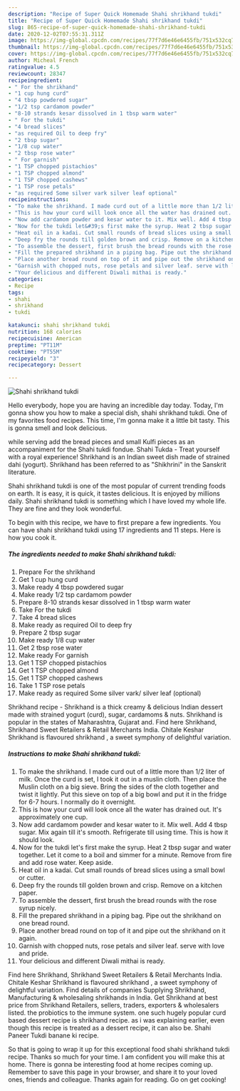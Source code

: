 ```yaml
---
description: "Recipe of Super Quick Homemade Shahi shrikhand tukdi"
title: "Recipe of Super Quick Homemade Shahi shrikhand tukdi"
slug: 865-recipe-of-super-quick-homemade-shahi-shrikhand-tukdi
date: 2020-12-02T07:55:31.311Z
image: https://img-global.cpcdn.com/recipes/77f7d6e46e6455fb/751x532cq70/shahi-shrikhand-tukdi-recipe-main-photo.jpg
thumbnail: https://img-global.cpcdn.com/recipes/77f7d6e46e6455fb/751x532cq70/shahi-shrikhand-tukdi-recipe-main-photo.jpg
cover: https://img-global.cpcdn.com/recipes/77f7d6e46e6455fb/751x532cq70/shahi-shrikhand-tukdi-recipe-main-photo.jpg
author: Micheal French
ratingvalue: 4.5
reviewcount: 28347
recipeingredient:
- " For the shrikhand"
- "1 cup hung curd"
- "4 tbsp powdered sugar"
- "1/2 tsp cardamom powder"
- "8-10 strands kesar dissolved in 1 tbsp warm water"
- " For the tukdi"
- "4 bread slices"
- "as required Oil to deep fry"
- "2 tbsp sugar"
- "1/8 cup water"
- "2 tbsp rose water"
- " For garnish"
- "1 TSP chopped pistachios"
- "1 TSP chopped almond"
- "1 TSP chopped cashews"
- "1 TSP rose petals"
- "as required Some silver vark silver leaf optional"
recipeinstructions:
- "To make the shrikhand. I made curd out of a little more than 1/2 liter of milk. Once the curd is set, I took it out in a muslin cloth. Then place the Muslin cloth on a big sieve. Bring the sides of the cloth together and twist it lightly. Put this sieve on top of a big bowl and put it in the fridge for 6-7 hours. I normally do it overnight."
- "This is how your curd will look once all the water has drained out. It&#39;s approximately one cup."
- "Now add cardamom powder and kesar water to it. Mix well. Add 4 tbsp sugar. Mix again till it&#39;s smooth. Refrigerate till using time. This is how it should look."
- "Now for the tukdi let&#39;s first make the syrup. Heat 2 tbsp sugar and water together. Let it come to a boil and simmer for a minute. Remove from fire and add rose water. Keep aside."
- "Heat oil in a kadai. Cut small rounds of bread slices using a small bowl or cutter."
- "Deep fry the rounds till golden brown and crisp. Remove on a kitchen paper."
- "To assemble the dessert, first brush the bread rounds with the rose syrup nicely."
- "Fill the prepared shrikhand in a piping bag. Pipe out the shrikhand on one bread round."
- "Place another bread round on top of it and pipe out the shrikhand on it again."
- "Garnish with chopped nuts, rose petals and silver leaf. serve with love and pride."
- "Your delicious and different Diwali mithai is ready."
categories:
- Recipe
tags:
- shahi
- shrikhand
- tukdi

katakunci: shahi shrikhand tukdi 
nutrition: 168 calories
recipecuisine: American
preptime: "PT11M"
cooktime: "PT55M"
recipeyield: "3"
recipecategory: Dessert

---
```



![Shahi shrikhand tukdi](https://img-global.cpcdn.com/recipes/77f7d6e46e6455fb/751x532cq70/shahi-shrikhand-tukdi-recipe-main-photo.jpg)

Hello everybody, hope you are having an incredible day today. Today, I'm gonna show you how to make a special dish, shahi shrikhand tukdi. One of my favorites food recipes. This time, I'm gonna make it a little bit tasty. This is gonna smell and look delicious.

while serving add the bread pieces and small Kulfi pieces as an accompaniment for the Shahi tukdi fondue. Shahi Tukda - Treat yourself with a royal experience! Shrikhand is an Indian sweet dish made of strained dahi (yogurt). Shrikhand has been referred to as &#34;Shikhrini&#34; in the Sanskrit literature.

Shahi shrikhand tukdi is one of the most popular of current trending foods on earth. It is easy, it is quick, it tastes delicious. It is enjoyed by millions daily. Shahi shrikhand tukdi is something which I have loved my whole life. They are fine and they look wonderful.


To begin with this recipe, we have to first prepare a few ingredients. You can have shahi shrikhand tukdi using 17 ingredients and 11 steps. Here is how you cook it.

<!--inarticleads1-->

##### The ingredients needed to make Shahi shrikhand tukdi:

1. Prepare  For the shrikhand
1. Get 1 cup hung curd
1. Make ready 4 tbsp powdered sugar
1. Make ready 1/2 tsp cardamom powder
1. Prepare 8-10 strands kesar dissolved in 1 tbsp warm water
1. Take  For the tukdi
1. Take 4 bread slices
1. Make ready as required Oil to deep fry
1. Prepare 2 tbsp sugar
1. Make ready 1/8 cup water
1. Get 2 tbsp rose water
1. Make ready  For garnish
1. Get 1 TSP chopped pistachios
1. Get 1 TSP chopped almond
1. Get 1 TSP chopped cashews
1. Take 1 TSP rose petals
1. Make ready as required Some silver vark/ silver leaf (optional)


Shrikhand recipe - Shrikhand is a thick creamy &amp; delicious Indian dessert made with strained yogurt (curd), sugar, cardamoms &amp; nuts. Shrikhand is popular in the states of Maharashtra, Gujarat and. Find here Shrikhand, Shrikhand Sweet Retailers &amp; Retail Merchants India. Chitale Keshar Shrikhand is flavoured shrikhand , a sweet symphony of delightful variation. 

<!--inarticleads2-->

##### Instructions to make Shahi shrikhand tukdi:

1. To make the shrikhand. I made curd out of a little more than 1/2 liter of milk. Once the curd is set, I took it out in a muslin cloth. Then place the Muslin cloth on a big sieve. Bring the sides of the cloth together and twist it lightly. Put this sieve on top of a big bowl and put it in the fridge for 6-7 hours. I normally do it overnight.
1. This is how your curd will look once all the water has drained out. It&#39;s approximately one cup.
1. Now add cardamom powder and kesar water to it. Mix well. Add 4 tbsp sugar. Mix again till it&#39;s smooth. Refrigerate till using time. This is how it should look.
1. Now for the tukdi let&#39;s first make the syrup. Heat 2 tbsp sugar and water together. Let it come to a boil and simmer for a minute. Remove from fire and add rose water. Keep aside.
1. Heat oil in a kadai. Cut small rounds of bread slices using a small bowl or cutter.
1. Deep fry the rounds till golden brown and crisp. Remove on a kitchen paper.
1. To assemble the dessert, first brush the bread rounds with the rose syrup nicely.
1. Fill the prepared shrikhand in a piping bag. Pipe out the shrikhand on one bread round.
1. Place another bread round on top of it and pipe out the shrikhand on it again.
1. Garnish with chopped nuts, rose petals and silver leaf. serve with love and pride.
1. Your delicious and different Diwali mithai is ready.


Find here Shrikhand, Shrikhand Sweet Retailers &amp; Retail Merchants India. Chitale Keshar Shrikhand is flavoured shrikhand , a sweet symphony of delightful variation. Find details of companies Supplying Shrikhand, Manufacturing &amp; wholesaling shrikhands in India. Get Shrikhand at best price from Shrikhand Retailers, sellers, traders, exporters &amp; wholesalers listed. the probiotics to the immune system. one such hugely popular curd based dessert recipe is shrikhand recipe. as i was explaining earlier, even though this recipe is treated as a dessert recipe, it can also be. Shahi Paneer Tukdi banane ki recipe. 

So that is going to wrap it up for this exceptional food shahi shrikhand tukdi recipe. Thanks so much for your time. I am confident you will make this at home. There is gonna be interesting food at home recipes coming up. Remember to save this page in your browser, and share it to your loved ones, friends and colleague. Thanks again for reading. Go on get cooking!
